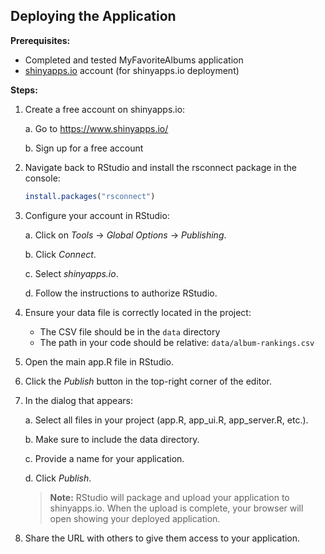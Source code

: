## Deploying the Application<!-- {docsify-ignore} -->

**Prerequisites:**

- Completed and tested MyFavoriteAlbums application
- [shinyapps.io](https://www.shinyapps.io/) account (for shinyapps.io deployment)

**Steps:**

1. Create a free account on shinyapps.io:

   a. Go to https://www.shinyapps.io/

   b. Sign up for a free account

2. Navigate back to RStudio and install the rsconnect package in the console:

   ```r
   install.packages("rsconnect")
   ```

3. Configure your account in RStudio:

   a. Click on _Tools_ → _Global Options_ → _Publishing_.

   b. Click _Connect_.

   c. Select _shinyapps.io_.

   d. Follow the instructions to authorize RStudio.

4. Ensure your data file is correctly located in the project:

   - The CSV file should be in the `data` directory
   - The path in your code should be relative: `data/album-rankings.csv`

5. Open the main app.R file in RStudio.

6. Click the _Publish_ button in the top-right corner of the editor.

7. In the dialog that appears:

   a. Select all files in your project (app.R, app_ui.R, app_server.R, etc.).

   b. Make sure to include the data directory.

   c. Provide a name for your application.

   d. Click _Publish_.

   > **Note:** RStudio will package and upload your application to shinyapps.io. When the upload is complete, your browser will open showing your deployed application.

8. Share the URL with others to give them access to your application.
